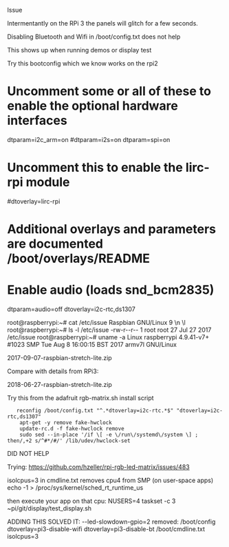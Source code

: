 Issue

Intermentantly on the RPi 3 the panels will glitch for a few seconds.

Disabling Bluetooth and Wifi in /boot/config.txt does not help

This shows up when running demos or display test


Try this bootconfig which we know works on the rpi2

  # Uncomment some or all of these to enable the optional hardware interfaces
  dtparam=i2c_arm=on
  #dtparam=i2s=on
  dtparam=spi=on

  # Uncomment this to enable the lirc-rpi module
  #dtoverlay=lirc-rpi

  # Additional overlays and parameters are documented /boot/overlays/README

  # Enable audio (loads snd_bcm2835)
  dtparam=audio=off
  dtoverlay=i2c-rtc,ds1307

  root@raspberrypi:~# cat /etc/issue
  Raspbian GNU/Linux 9 \n \l
  root@raspberrypi:~# ls -l /etc/issue
  -rw-r--r-- 1 root root 27 Jul 27  2017 /etc/issue
  root@raspberrypi:~# uname -a
  Linux raspberrypi 4.9.41-v7+ #1023 SMP Tue Aug 8 16:00:15 BST 2017 armv7l GNU/Linux

  2017-09-07-raspbian-stretch-lite.zip

Compare with details from RPi3:

  2018-06-27-raspbian-stretch-lite.zip


Try this from the adafruit rgb-matrix.sh install script

       reconfig /boot/config.txt "^.*dtoverlay=i2c-rtc.*$" "dtoverlay=i2c-rtc,ds1307"
        apt-get -y remove fake-hwclock
        update-rc.d -f fake-hwclock remove
        sudo sed --in-place '/if \[ -e \/run\/systemd\/system \] ; then/,+2 s/^#*/#/' /lib/udev/hwclock-set

DID NOT HELP

Trying:
https://github.com/hzeller/rpi-rgb-led-matrix/issues/483

isolcpus=3 in cmdline.txt removes cpu4 from SMP (on user-space apps)
echo -1 > /proc/sys/kernel/sched_rt_runtime_us

then execute your app on that cpu:
NUSERS=4 taskset -c 3 ~pi/git/display/test_display.sh

ADDING THIS SOLVED IT:
--led-slowdown-gpio=2
removed:
/boot/config
dtoverlay=pi3-disable-wifi
dtoverlay=pi3-disable-bt
/boot/cmdline.txt
 isolcpus=3
